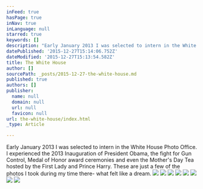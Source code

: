 ```yaml
---
inFeed: true
hasPage: true
inNav: true
inLanguage: null
starred: true
keywords: []
description: "Early January 2013 I was selected to intern in the White House Photo Office. I experienced the 2013 Inauguration of President Obama, the fight for Gun Control, Medal of Honor award ceremonies and even the Mother's Day Tea hosted by the First Lady and Prince Harry. These are just a few of the photos I took during my time there- what felt like a dream."
datePublished: '2015-12-27T15:14:06.752Z'
dateModified: '2015-12-27T15:13:54.582Z'
title: The White House
author: []
sourcePath: _posts/2015-12-27-the-white-house.md
published: true
authors: []
publisher:
  name: null
  domain: null
  url: null
  favicon: null
url: the-white-house/index.html
_type: Article

---
```

Early January 2013 I was selected to intern in the White House Photo Office. I experienced the 2013 Inauguration of President Obama, the fight for Gun Control, Medal of Honor award ceremonies and even the Mother's Day Tea hosted by the First Lady and Prince Harry. These are just a few of the photos I took during my time there- what felt like a dream.
![](https://the-grid-user-content.s3-us-west-2.amazonaws.com/3c00ff4a-02ec-493d-b001-41d217d0ea92.jpg)
![](https://the-grid-user-content.s3-us-west-2.amazonaws.com/aa0ce5cf-7af2-408c-9e62-a958fbbc8ff3.jpg)
![](https://the-grid-user-content.s3-us-west-2.amazonaws.com/9e4032b4-7667-4952-8741-5ae43907ec77.jpg)
![](https://the-grid-user-content.s3-us-west-2.amazonaws.com/bbd1457f-f3ee-4d45-a9fa-9837e0c470a1.jpg)
![](https://the-grid-user-content.s3-us-west-2.amazonaws.com/49a48498-bca3-4619-8df9-f9aa47b6b260.jpg)
![](https://the-grid-user-content.s3-us-west-2.amazonaws.com/e8c57c40-dcf6-4c17-b05a-1625acd0412e.jpg)
![](https://the-grid-user-content.s3-us-west-2.amazonaws.com/661dd87c-13ed-47b5-8be5-3737d198f51c.jpg)
![](https://the-grid-user-content.s3-us-west-2.amazonaws.com/c1fe8488-d8a2-4d4a-b93b-0e89516ab446.jpg)